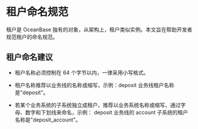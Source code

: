 # 租户命名规范

租户是 OceanBase 独有的对象，从架构上，租户类似实例。本文旨在帮助开发者规范租户的命名规范。

## 租户命名建议

* 租户名称必须控制在 64 个字节以内，一律采用小写格式。

* 租户名称推荐以业务线的名称或缩写，示例：deposit 业务线租户名称是"deposit"。

* 若某个业务系统的子系统独立成租户，推荐以业务系统名称或缩写，通过字母、数字和下划线来命名，示例： deposit 业务线的 account 子系统的租户名称是"deposit_account"。
